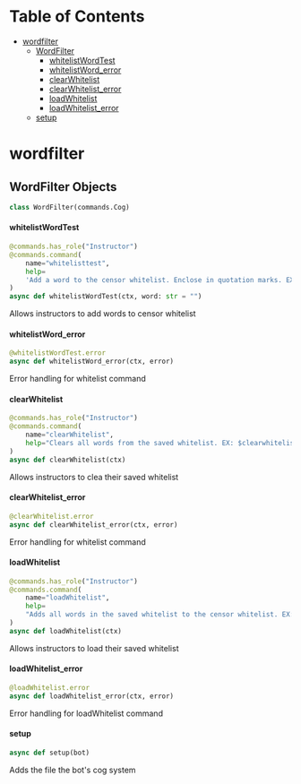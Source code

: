 # Table of Contents

* [wordfilter](#wordfilter)
  * [WordFilter](#wordfilter.WordFilter)
    * [whitelistWordTest](#wordfilter.WordFilter.whitelistWordTest)
    * [whitelistWord\_error](#wordfilter.WordFilter.whitelistWord_error)
    * [clearWhitelist](#wordfilter.WordFilter.clearWhitelist)
    * [clearWhitelist\_error](#wordfilter.WordFilter.clearWhitelist_error)
    * [loadWhitelist](#wordfilter.WordFilter.loadWhitelist)
    * [loadWhitelist\_error](#wordfilter.WordFilter.loadWhitelist_error)
  * [setup](#wordfilter.setup)

<a id="wordfilter"></a>

# wordfilter

<a id="wordfilter.WordFilter"></a>

## WordFilter Objects

```python
class WordFilter(commands.Cog)
```

<a id="wordfilter.WordFilter.whitelistWordTest"></a>

#### whitelistWordTest

```python
@commands.has_role("Instructor")
@commands.command(
    name="whitelisttest",
    help=
    'Add a word to the censor whitelist. Enclose in quotation marks. EX: $whitelist "WORD"',
)
async def whitelistWordTest(ctx, word: str = "")
```

Allows instructors to add words to censor whitelist

<a id="wordfilter.WordFilter.whitelistWord_error"></a>

#### whitelistWord\_error

```python
@whitelistWordTest.error
async def whitelistWord_error(ctx, error)
```

Error handling for whitelist command

<a id="wordfilter.WordFilter.clearWhitelist"></a>

#### clearWhitelist

```python
@commands.has_role("Instructor")
@commands.command(
    name="clearWhitelist",
    help="Clears all words from the saved whitelist. EX: $clearwhitelist",
)
async def clearWhitelist(ctx)
```

Allows instructors to clea their saved whitelist

<a id="wordfilter.WordFilter.clearWhitelist_error"></a>

#### clearWhitelist\_error

```python
@clearWhitelist.error
async def clearWhitelist_error(ctx, error)
```

Error handling for whitelist command

<a id="wordfilter.WordFilter.loadWhitelist"></a>

#### loadWhitelist

```python
@commands.has_role("Instructor")
@commands.command(
    name="loadWhitelist",
    help=
    "Adds all words in the saved whitelist to the censor whitelist. EX: $loadWhitelist",
)
async def loadWhitelist(ctx)
```

Allows instructors to load their saved whitelist

<a id="wordfilter.WordFilter.loadWhitelist_error"></a>

#### loadWhitelist\_error

```python
@loadWhitelist.error
async def loadWhitelist_error(ctx, error)
```

Error handling for loadWhitelist command

<a id="wordfilter.setup"></a>

#### setup

```python
async def setup(bot)
```

Adds the file the bot's cog system

